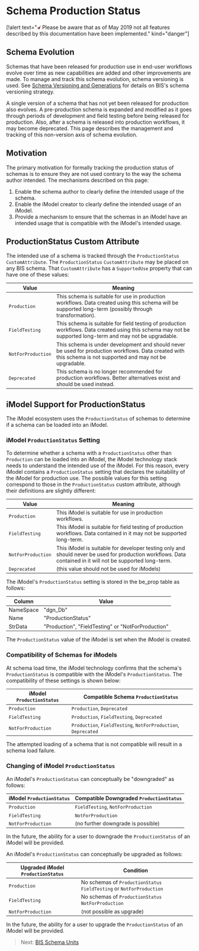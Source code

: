 # Schema Production Status

<!-- Responsible for this page: Allan Bommer -->

[!alert text="<img src="./media/clean-01.svg" style="width:2%;height:2%;">  Please be aware that as of May 2019 not all features described by this documentation have been implemented." kind="danger"]

## Schema Evolution

Schemas that have been released for production use in end-user workflows evolve over time as new capabilities are added and other improvements are made. To manage and track this schema evolution, schema versioning is used. See [Schema Versioning and Generations](schema-versioning-and-generations.md) for details on BIS's schema versioning strategy.

A single version of a schema that has not yet been released for production also evolves. A pre-production schema is expanded and modified as it goes through periods of development and field testing before being released for production. Also, after a schema is released into production workflows, it may become deprecated. This page describes the management and tracking of this non-version axis of schema evolution.

## Motivation

The primary motivation for formally tracking the production status of schemas is to ensure they are not used contrary to the way the schema author intended. The mechanisms described on this page:

1. Enable the schema author to clearly define the intended usage of the schema.
2. Enable the iModel creator to clearly define the intended usage of an iModel.
3. Provide a mechanism to ensure that the schemas in an iModel have an intended usage that is compatible with the iModel's intended usage.

## ProductionStatus Custom Attribute

The intended use of a schema is tracked through the `ProductionStatus` `CustomAttribute`. The `ProductionStatus` `CustomAttribute` may be placed on any BIS schema. That `CustomAttribute` has a `SupportedUse` property that can have one of these values:

| Value | Meaning |
|-------|---------|
| `Production` | This schema is suitable for use in production workflows. Data created using this schema  will be supported long-term (possibly through transformation). |
| `FieldTesting` | This schema is suitable for field testing of production workflows. Data created using this schema may not be supported long-term and may not be upgradable. |
| `NotForProduction` | This schema is under development and should never be used for production workflows. Data created with this schema is not supported and may not be upgradable. |
| `Deprecated` | This schema is no longer recommended for production workflows. Better alternatives exist and should be used instead. |

## iModel Support for ProductionStatus

The iModel ecosystem uses the `ProductionStatus` of schemas to determine if a schema can be loaded into an iModel.

### iModel `ProductionStatus` Setting

To determine whether a schema with a `ProductionStatus` other than `Production` can be loaded into an iModel, the iModel technology stack needs to understand the intended use of the iModel. For this reason, every iModel contains a `ProductionStatus` setting that declares the suitability of the iModel for production use. The possible values for this setting correspond to those in the `ProductionStatus` custom attribute, although their definitions are slightly different:

| Value | Meaning |
|-------|---------|
| `Production` | This iModel is suitable for use in production workflows. |
| `FieldTesting` | This iModel is suitable for field testing of production workflows. Data contained in it may not be supported long-term. |
| `NotForProduction` | This iModel is suitable for developer testing only and should never be used for production workflows. Data contained in it will not be supported long-term. |
| `Deprecated` | (this value should not be used for iModels) |

The iModel's `ProductionStatus` setting is stored in the be_prop table as follows:

| Column | Value |
|--------|-------|
| NameSpace |  "dgn_Db" |
| Name | "ProductionStatus" |
| StrData | "Production", "FieldTesting" or "NotForProduction" |

The `ProductionStatus` value of the iModel is set when the iModel is created.

### Compatibility of Schemas for iModels

At schema load time, the iModel technology confirms that the schema's `ProductionStatus` is compatible with the iModel's `ProductionStatus`. The compatibility of these settings is shown below:

| iModel `ProductionStatus` | Compatible Schema `ProductionStatus` |
|---------------------------|--------------------------------------|
| `Production` | `Production`, `Deprecated` |
| `FieldTesting` | `Production`, `FieldTesting`, `Deprecated` |
| `NotForProduction` | `Production`, `FieldTesting`, `NotForProduction`, `Deprecated` |

The attempted loading of a schema that is not compatible will result in a schema load failure.

### Changing of iModel `ProductionStatus`

An iModel's `ProductionStatus` can conceptually be "downgraded" as follows:

| iModel `ProductionStatus` | Compatible Downgraded `ProductionStatus` |
|-------------------------|----------------------------------------|
| `Production` | `FieldTesting`, `NotForProduction` |
| `FieldTesting` | `NotForProduction` |
| `NotForProduction` | (no further downgrade is possible) |

In the future, the ability for a user to downgrade the `ProductionStatus` of an iModel will be provided.

An iModel's `ProductionStatus` can conceptually be upgraded as follows:

| Upgraded iModel `ProductionStatus` | Condition |
|------------------------------------|-----------|
| `Production` | No schemas of `ProductionStatus` `FieldTesting` or `NotForProduction` |
| `FieldTesting` | No schemas of `ProductionStatus` `NotForProduction` |
| `NotForProduction` | (not possible as upgrade) |

In the future, the ability for a user to upgrade the `ProductionStatus` of an iModel will be provided.

> Next: [BIS Schema Units](./units.md)
